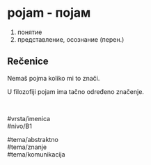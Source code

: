 # pojam - појам

1. понятие
2. представление, осознание (перен.)

## Rečenice

Nemaš pojma koliko mi to znači.

U filozofiji pojam ima tačno određeno značenje.

<br>

#vrsta/imenica  
#nivo/B1  

#tema/abstraktno  
#tema/znanje  
#tema/komunikacija  

